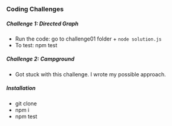 ### Coding Challenges 

##### Challenge 1: Directed Graph 

* Run the code: go to challenge01 folder + ```node solution.js```
* To test: npm test 

##### Challenge 2: Campground 

* Got stuck with this challenge. I wrote my possible approach. 

##### Installation 
* git clone 
* npm i 
* npm test 